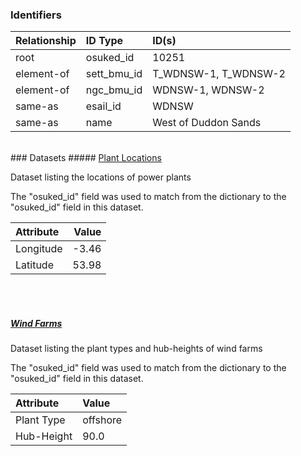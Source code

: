 ### Identifiers

| Relationship   | ID Type     | ID(s)                |
|:---------------|:------------|:---------------------|
| root           | osuked_id   | 10251                |
| element-of     | sett_bmu_id | T_WDNSW-1, T_WDNSW-2 |
| element-of     | ngc_bmu_id  | WDNSW-1, WDNSW-2     |
| same-as        | esail_id    | WDNSW                |
| same-as        | name        | West of Duddon Sands |

<br>
### Datasets
##### <a href="https://raw.githubusercontent.com/OSUKED/Dictionary-Datasets/main/datasets/plant-locations/datapackage.json">Plant Locations</a>

Dataset listing the locations of power plants

The "osuked_id" field was used to match from the dictionary to the "osuked_id" field in this dataset.

| Attribute   |   Value |
|:------------|--------:|
| Longitude   |   -3.46 |
| Latitude    |   53.98 |

<br><br>
##### <a href="https://raw.githubusercontent.com/OSUKED/Dictionary-Datasets/main/datasets/wind-farms/datapackage.json">Wind Farms</a>

Dataset listing the plant types and hub-heights of wind farms

The "osuked_id" field was used to match from the dictionary to the "osuked_id" field in this dataset.

| Attribute   | Value    |
|:------------|:---------|
| Plant Type  | offshore |
| Hub-Height  | 90.0     |
